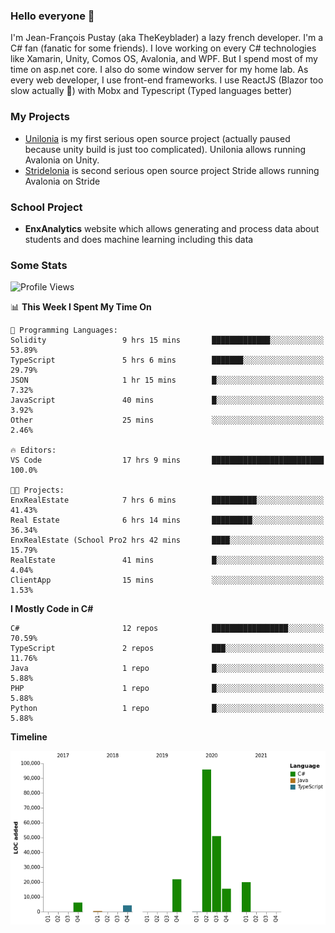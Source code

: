 ### Hello everyone 👋

I'm Jean-François Pustay (aka TheKeyblader) a lazy french developer. I'm a C# fan (fanatic for some friends). I love working on every C# technologies like Xamarin, Unity, Comos OS, Avalonia, and WPF.  But I spend most of my time on asp.net core. I also do some window server for my home lab. As every web developer, I use front-end frameworks. I use ReactJS (Blazor too slow actually 🙂) with Mobx and Typescript (Typed languages better)

### My Projects

* [Unilonia](https://github.com/TheKeyblader/Unilonia) is my first serious open source project (actually paused because unity build is just too complicated).
  Unilonia allows running Avalonia on Unity.
* [Stridelonia](https://github.com/TheKeyblader/Stridelonia) is second serious open source project
  Stride allows running Avalonia on Stride

### School Project

* __EnxAnalytics__ website which allows generating and process data about  students and does machine learning including this data 

### Some Stats

<!--START_SECTION:waka-->
![Profile Views](http://img.shields.io/badge/Profile%20Views-12-blue)

📊 **This Week I Spent My Time On** 

```text
💬 Programming Languages: 
Solidity                 9 hrs 15 mins       █████████████░░░░░░░░░░░░   53.89% 
TypeScript               5 hrs 6 mins        ███████░░░░░░░░░░░░░░░░░░   29.79% 
JSON                     1 hr 15 mins        █░░░░░░░░░░░░░░░░░░░░░░░░   7.32% 
JavaScript               40 mins             █░░░░░░░░░░░░░░░░░░░░░░░░   3.92% 
Other                    25 mins             ░░░░░░░░░░░░░░░░░░░░░░░░░   2.46%

🔥 Editors: 
VS Code                  17 hrs 9 mins       █████████████████████████   100.0%

🐱‍💻 Projects: 
EnxRealEstate            7 hrs 6 mins        ██████████░░░░░░░░░░░░░░░   41.43% 
Real Estate              6 hrs 14 mins       █████████░░░░░░░░░░░░░░░░   36.34% 
EnxRealEstate (School Pro2 hrs 42 mins       ████░░░░░░░░░░░░░░░░░░░░░   15.79% 
RealEstate               41 mins             █░░░░░░░░░░░░░░░░░░░░░░░░   4.04% 
ClientApp                15 mins             ░░░░░░░░░░░░░░░░░░░░░░░░░   1.53%

```

**I Mostly Code in C#** 

```text
C#                       12 repos            █████████████████░░░░░░░░   70.59% 
TypeScript               2 repos             ███░░░░░░░░░░░░░░░░░░░░░░   11.76% 
Java                     1 repo              █░░░░░░░░░░░░░░░░░░░░░░░░   5.88% 
PHP                      1 repo              █░░░░░░░░░░░░░░░░░░░░░░░░   5.88% 
Python                   1 repo              █░░░░░░░░░░░░░░░░░░░░░░░░   5.88%

```


**Timeline**

![Chart not found](https://raw.githubusercontent.com/TheKeyblader/TheKeyblader/main/charts/bar_graph.png) 


<!--END_SECTION:waka-->

<!--
**TheKeyblader/TheKeyblader** is a ✨ _special_ ✨ repository because its `README.md` (this file) appears on your GitHub profile.

Here are some ideas to get you started:

- 🔭 I’m currently working on ...
- 🌱 I’m currently learning ...
- 👯 I’m looking to collaborate on ...
- 🤔 I’m looking for help with ...
- 💬 Ask me about ...
- 📫 How to reach me: ...
- 😄 Pronouns: ...
- ⚡ Fun fact: ...
-->
